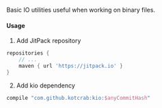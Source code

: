Basic IO utilities useful when working on binary files.

#### Usage
1. Add JitPack repository
```groovy
repositories {
    // ...
    maven { url 'https://jitpack.io' }
}
```

2. Add kio dependency
```groovy
compile "com.github.kotcrab:kio:$anyCommitHash"
```
